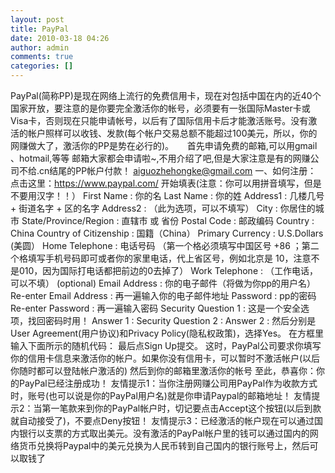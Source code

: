 ```yaml
---
layout: post
title: PayPal
date: 2010-03-18 04:26
author: admin
comments: true
categories: []
---
```

PayPal(简称PP)是现在网络上流行的免费信用卡，现在对包括中国在内的近40个国家开放，要注意的是你要完全激活你的帐号，必须要有一张国际Master卡或Visa卡，否则现在只能申请帐号，以后有了国际信用卡后才能激活账号。没有激活的帐户照样可以收钱、发款(每个帐户交易总额不能超过100美元，所以，你的网赚做大了，激活你的PP是势在必行的)。 　 首先申请免费的邮箱,可以用gmail 、hotmail,等等 邮箱大家都会申请啦~,不用介绍了吧,但是大家注意是有的网赚公司不给.cn结尾的PP帐户付款！ aiguozhehongke@gmail.com 一、如何注册： 点击这里：https://www.paypal.com/ 开始填表(注意：你可以用拼音填写，但是不要用汉字！！） First Name : 你的名 Last Name : 你的姓 Address1 : 几楼几号 + 街道名字 + 区的名字 Address2 : （此为选项，可以不填写） City : 你居住的城市 State/Province/Region : 直辖市 或 省份 Postal Code : 邮政编码 Country : China Country of Citizenship : 国籍（China） Primary Currency : U.S.Dollars (美圆） Home Telephone : 电话号码 （第一个格必须填写中国区号 +86 ；第二个格填写手机号码即可或者你的家里电话，代上省区号，例如北京是 10，注意不是010，因为国际打电话都把前边的0去掉了） Work Telephone : （工作电话，可以不填） (optional) Email Address : 你的电子邮件（将做为你pp的用户名） Re-enter Email Address : 再一遍输入你的电子邮件地址 Password : pp的密码 Re-enter Password : 再一遍输入密码 Security Question 1 : 这是一个安全选项，找回密码时用！ Answer 1 : Security Question 2 : Answer 2 : 然后分别是User Agreement(用户协议)和Privacy Policy(隐私权政策)，选择Yes。 在方框里输入下面所示的随机代码： 最后点Sign Up提交。 这时，PayPal公司要求你填写你的信用卡信息来激活你的帐户。如果你没有信用卡，可以暂时不激活帐户(以后你随时都可以登陆帐户激活的) 然后到你的邮箱里激活你的帐号 至此，恭喜你：你的PayPal已经注册成功！ 友情提示1：当你注册网赚公司用PayPal作为收款方式时，账号(也可以说是你的PayPal用户名)就是你申请Paypal的邮箱地址！ 友情提示2：当第一笔款来到你的PayPal帐户时，切记要点击Accept这个按钮(以后到款就自动接受了)，不要点Deny按钮！ 友情提示3：已经激活的帐户现在可以通过国内银行以支票的方式取出美元。没有激活的PayPal帐户里的钱可以通过国内的网络货币兑换将Paypal中的美元兑换为人民币转到自己国内的银行账号上，然后可以取钱了
